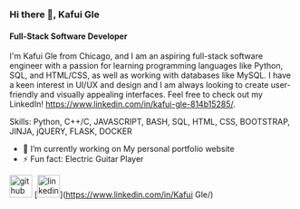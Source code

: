 ### Hi there 👋, Kafui Gle
#### Full-Stack Software Developer
I'm Kafui Gle from Chicago, and I am an aspiring full-stack software engineer with a passion for learning programming languages like Python, SQL, and HTML/CSS, as well as working with databases like MySQL. I have a keen interest in UI/UX and design and I am always looking to create user-friendly and visually appealing interfaces. Feel free to check out my LinkedIn! https://www.linkedin.com/in/kafui-gle-814b15285/.

Skills: Python, C++/C, JAVASCRIPT, BASH, SQL, HTML, CSS, BOOTSTRAP, JINJA, jQUERY, FLASK, DOCKER

- 🔭 I’m currently working on My personal portfolio  website 
- ⚡ Fun fact: Electric Guitar Player 


[<img src='https://cdn.jsdelivr.net/npm/simple-icons@3.0.1/icons/github.svg' alt='github' height='40'>](https://github.com/Kafui123)  [<img src='https://cdn.jsdelivr.net/npm/simple-icons@3.0.1/icons/linkedin.svg' alt='linkedin' height='40'>](https://www.linkedin.com/in/Kafui Gle/)  

